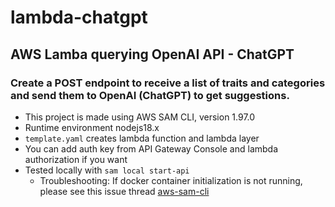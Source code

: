 # lambda-chatgpt

## AWS Lamba querying OpenAI API - ChatGPT

### Create a POST endpoint to receive a list of traits and categories and send them to OpenAI (ChatGPT) to get suggestions.

- This project is made using AWS SAM CLI, version 1.97.0
- Runtime environment nodejs18.x
- `template.yaml` creates lambda function and lambda layer
- You can add auth key from API Gateway Console and lambda authorization if you want
- Tested locally with `sam local start-api`
  - Troubleshooting: If docker container initialization is not running, please see this issue thread [aws-sam-cli](https://github.com/aws/aws-sam-cli/issues/4329)
